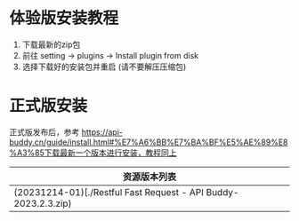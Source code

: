 # 体验版安装教程

1. 下载最新的zip包
2. 前往 setting → plugins → Install plugin from disk
3. 选择下载好的安装包并重启 (请不要解压压缩包)

# 正式版安装

正式版发布后，参考 https://api-buddy.cn/guide/install.html#%E7%A6%BB%E7%BA%BF%E5%AE%89%E8%A3%85下载最新一个版本进行安装，教程同上


| 资源版本列表 |
| ------------------------------------------------------------------------------------------------------------------------------------------------- |
| (20231214-01)[./Restful Fast Request - API Buddy-2023.2.3.zip) |


